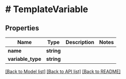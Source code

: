 # # TemplateVariable

## Properties

Name | Type | Description | Notes
------------ | ------------- | ------------- | -------------
**name** | **string** |  | 
**variable_type** | **string** |  | 

[[Back to Model list]](../../README.md#documentation-for-models) [[Back to API list]](../../README.md#documentation-for-api-endpoints) [[Back to README]](../../README.md)


